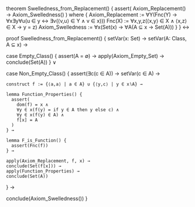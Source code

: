 theorem Swelledness_from_Replacement() {
  assert(
    Axiom_Replacement() → Axiom_Swelledness()
  )
  where {
    Axiom_Replacement := ∀Y(Fnc(Y) → ∀x∃y∀u(u ∈ y ↔ ∃v(⟨v,u⟩ ∈ Y ∧ v ∈ x)))
    Fnc(X) := ∀x,y,z(⟨x,y⟩ ∈ X ∧ ⟨x,z⟩ ∈ X → y = z)
    Axiom_Swelledness := ∀x(Set(x) → ∀A(A ⊆ x → Set(A)))
  }
} ↔

proof Swelledness_from_Replacement() {
  setVar(x: Set) →
  setVar(A: Class, A ⊆ x) →
  
  case Empty_Class() {
    assert(A = ∅) →
    apply(Axiom_Empty_Set) →
    conclude(Set(A))
  } ∨
  
  case Non_Empty_Class() {
    assert(∃c(c ∈ A)) →
    setVar(c ∈ A) →
    
    construct f := {⟨a,a⟩ | a ∈ A} ∪ {⟨y,c⟩ | y ∈ x∖A} →
    
    lemma Function_Properties() {
      assert(
        dom(f) = x ∧
        ∀y ∈ x(f(y) = if y ∈ A then y else c) ∧
        ∀y ∈ x(f(y) ∈ A) ∧
        f[x] = A
      )
    } →
    
    lemma F_is_Function() {
      assert(Fnc(f))
    } →
    
    apply(Axiom_Replacement, f, x) →
    conclude(Set(f[x])) →
    apply(Function_Properties) →
    conclude(Set(A))
  } →
  
  conclude(Axiom_Swelledness())
}